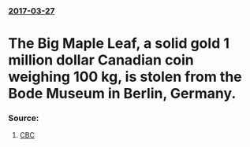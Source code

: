 ### [2017-03-27](/news/2017/03/27/index.md)

# The Big Maple Leaf, a solid gold 1 million dollar Canadian coin weighing 100 kg, is stolen from the Bode Museum in Berlin, Germany.




### Source:

1. [CBC](http://www.cbc.ca/news/entertainment/cdn-coin-berlin-stolen-1.4042325)

